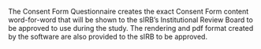 The Consent Form Questionnaire creates the exact Consent Form content word-for-word that will be shown to the sIRB’s Institutional Review Board to be approved to use during the study.  The rendering and pdf format created by the software are also provided to the sIRB to be approved. 
